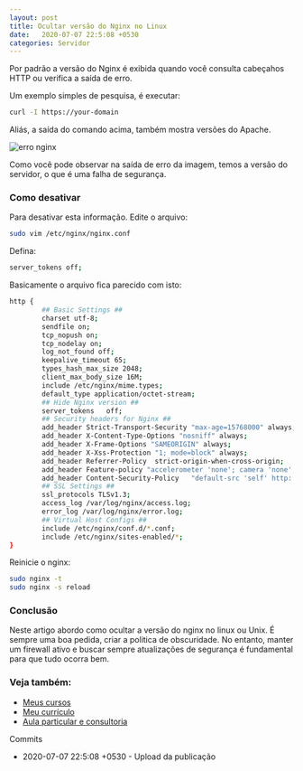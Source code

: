 ```yaml
---
layout: post
title: Ocultar versão do Nginx no Linux
date:   2020-07-07 22:5:08 +0530
categories: Servidor
---
```


Por padrão a versão do Nginx é exibida quando você consulta cabeçahos HTTP ou verifica a saída de erro. 

Um exemplo simples de pesquisa, é executar:

```bash
curl -I https://your-domain
```

Aliás, a saída do comando acima, também mostra versões do Apache. 

![erro nginx](http://profjulianoramos.com.br/blog/images/nginx.jpg)

Como você pode observar na saída de erro da imagem, temos a versão do servidor, o que é uma falha de segurança. 

### Como desativar
Para desativar esta informação. Edite o arquivo:

```bash
sudo vim /etc/nginx/nginx.conf
```

Defina:

```bash
server_tokens off;
```

Basicamente o arquivo fica parecido com isto:

```bash
http {
        ## Basic Settings ##
        charset utf-8;
        sendfile on;
        tcp_nopush on;
        tcp_nodelay on;
        log_not_found off;
        keepalive_timeout 65;
        types_hash_max_size 2048;
        client_max_body_size 16M;
        include /etc/nginx/mime.types;
        default_type application/octet-stream;
        ## Hide Nginx version ##
        server_tokens   off;
        ## Security headers for Nginx ## 
        add_header Strict-Transport-Security "max-age=15768000" always;
        add_header X-Content-Type-Options "nosniff" always;
        add_header X-Frame-Options "SAMEORIGIN" always;
        add_header X-Xss-Protection "1; mode=block" always;
        add_header Referrer-Policy  strict-origin-when-cross-origin;
        add_header Feature-policy "accelerometer 'none'; camera 'none'; geolocation 'none'; gyroscope 'none'; magnetometer 'none'; microphone 'none'; payment 'none'; usb 'none'";
        add_header Content-Security-Policy   "default-src 'self' http: https: data: blob: 'unsafe-inline'" always;
        ## SSL Settings ##
        ssl_protocols TLSv1.3;
        access_log /var/log/nginx/access.log;
        error_log /var/log/nginx/error.log;
        ## Virtual Host Configs ##
        include /etc/nginx/conf.d/*.conf;
        include /etc/nginx/sites-enabled/*;
}
```

Reinicie o nginx:

```bash
sudo nginx -t
sudo nginx -s reload
```


### Conclusão
Neste artigo abordo como ocultar a versão do nginx no linux ou Unix. É sempre uma boa pedida, criar a politica de obscuridade. No entanto, manter um firewall ativo e buscar sempre atualizações de segurança é fundamental para que tudo ocorra bem.



### Veja também:
- [Meus cursos](https://profjulianoramos.github.io/cursos/)
- [Meu currículo](https://profjulianoramos.github.io/curriculo/)
- [Aula particular e consultoria](https://profjulianoramos.github.io/consultoria/)


Commits
- 2020-07-07 22:5:08 +0530 - Upload da publicação
